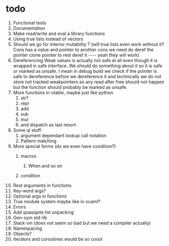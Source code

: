 # todo

1. Functional tests
2. Documentation
3. Make read/write and eval a library functions
4. Using true lists instead of vectors
5. Should we go for interior mutability ? (will true lists even work without it? Cons has a value and pointer to another cons we need do deref the pointer clone pointer to rest deref it ---- yeah they will work)
6. Dereferencing Weak values is actually not safe at all even though it is wrapped in safe interface. We should do something about it so it is safe or marked as unsafe. I mean in debug build we check if the pointer is safe to dereference before we dereference it and technically we do not store not tracked weakpointers so any read after free should not happen but the function should probably be marked as unsafe.
7. More functions in vtable, maybe just like python
   1. str?
   2. repr
   3. add
   4. sub
   5. mul
   6. and dispatch as last resort
8. Some ql stuff:
   1. argument dependant lookup call notation
   2. Pattern matching
9. More special forms (do we even have condition?)
   1. macros

      1. When and so on
   2. condition
10. Rest arguments in functions
11. Key-word args?
12. Optional args in functions
13. True module system maybe like in ocaml?
14. Errors
15. Add quasiqote list unpacking
16. Gen-sym std-lib
17. Stack vm (does not seem so bad but we need a compiler actually)
18. Namespacing
19. Objects?
20. Iterators and coroutines would be so coool
